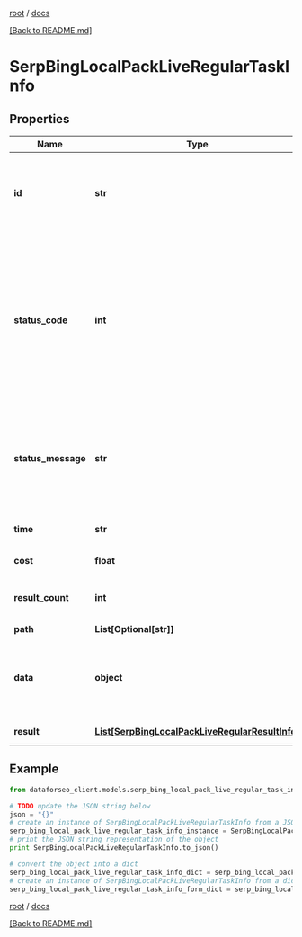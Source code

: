 [root](./../ "root") / [docs](./ "docs")

[[Back to README.md]](./../README.md "[Back to README.md]")

# SerpBingLocalPackLiveRegularTaskInfo

## Properties

Name | Type | Description | Notes
------------ | ------------- | ------------- | -------------
**id** | **str** | task identifier unique task identifier in our system in the UUID format | [optional]
**status_code** | **int** | status code of the task generated by DataForSEO, can be within the following range: 10000-60000 you can find the full list of the response codes here | [optional]
**status_message** | **str** | informational message of the task you can find the full list of general informational messages here | [optional]
**time** | **str** | execution time, seconds | [optional]
**cost** | **float** | total tasks cost, USD | [optional]
**result_count** | **int** | number of elements in the result array | [optional]
**path** | **List[Optional[str]]** | URL path | [optional]
**data** | **object** | contains the same parameters that you specified in the POST request | [optional]
**result** | [**List[SerpBingLocalPackLiveRegularResultInfo]**](SerpBingLocalPackLiveRegularResultInfo.md) | array of results | [optional]

## Example

```python
from dataforseo_client.models.serp_bing_local_pack_live_regular_task_info import SerpBingLocalPackLiveRegularTaskInfo

# TODO update the JSON string below
json = "{}"
# create an instance of SerpBingLocalPackLiveRegularTaskInfo from a JSON string
serp_bing_local_pack_live_regular_task_info_instance = SerpBingLocalPackLiveRegularTaskInfo.from_json(json)
# print the JSON string representation of the object
print SerpBingLocalPackLiveRegularTaskInfo.to_json()

# convert the object into a dict
serp_bing_local_pack_live_regular_task_info_dict = serp_bing_local_pack_live_regular_task_info_instance.to_dict()
# create an instance of SerpBingLocalPackLiveRegularTaskInfo from a dict
serp_bing_local_pack_live_regular_task_info_form_dict = serp_bing_local_pack_live_regular_task_info.from_dict(serp_bing_local_pack_live_regular_task_info_dict)
```

  

[root](./../ "root") / [docs](./ "docs")

[[Back to README.md]](./../README.md "[Back to README.md]")